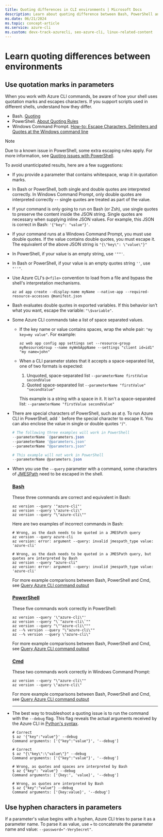 ```yaml
---
title: Quoting differences in CLI environments | Microsoft Docs
description: Learn about quoting difference between Bash, PowerShell and Cmd. Find examples for escape characters, single and double quotes.
ms.date: 06/21/2024
ms.topic: concept-article
ms.service: azure-cli
ms.custom: devx-track-azurecli, seo-azure-cli, linux-related-content
---
```


# Learn quoting differences between environments

## Use quotation marks in parameters

When you work with Azure CLI commands, be aware of how your shell uses quotation marks and escapes characters. If you support scripts used in different shells, understand how they differ.

- Bash. [Quoting](https://www.gnu.org/software/bash/manual/html_node/Quoting.html)
- PowerShell. [About Quoting Rules](/powershell/module/microsoft.powershell.core/about/about_quoting_rules)
- Windows Command Prompt. [How-to: Escape Characters, Delimiters and Quotes at the Windows command line](https://ss64.com/nt/syntax-esc.html)

> [!NOTE]
> Due to a known issue in PowerShell, some extra escaping rules apply. For more information, see [Quoting issues with PowerShell](https://github.com/Azure/azure-cli/blob/dev/doc/quoting-issues-with-powershell.md).

To avoid unanticipated results, here are a few suggestions:

- If you provide a parameter that contains whitespace, wrap it in quotation marks.

- In Bash or PowerShell, both single and double quotes are interpreted correctly. In Windows Command Prompt, only double quotes are interpreted correctly -- single quotes are treated as part of the value.

- If your command is only going to run on Bash (or Zsh), use single quotes to preserve the content inside the JSON string. Single quotes are necessary when supplying inline JSON values. For example, this JSON is correct in Bash: `'{"key": "value"}'`.

- If your command runs at a Windows Command Prompt, you must use double quotes. If the value contains double quotes, you must escape it. The equivalent of the above JSON string is `"{\"key\": \"value\"}"`

- In PowerShell, if your value is an empty string, use `'""'`.

- In Bash or PowerShell, if your value is an empty quotes string `''`, use `"''"`.

- Use Azure CLI's `@<file>` convention to load from a file and bypass the shell's interpretation mechanisms.

  ```azurecli
  az ad app create --display-name myName --native-app --required-resource-accesses @manifest.json
  ```

- Bash evaluates double quotes in exported variables. If this behavior isn't what you want, escape the variable: `"\$variable"`.

- Some Azure CLI commands take a list of space separated values.
  - If the key name or value contains spaces, wrap the whole pair: `"my key=my value"`.  For example:

    ```azurecli
    az web app config app settings set --resource-group myResourceGroup --name myWebAppName --settings "client id=id1" "my name=john"
    ```

  - When a CLI parameter states that it accepts a space-separated list, one of two formats is expected:
    1. Unquoted, space-separated list
       `--parameterName firstValue secondValue`
    1. Quoted space-separated list
       `--parameterName "firstValue" "secondValue"`

    This example is a string with a space in it. It isn't a space-separated list:
       `--parameterName "firstValue secondValue"`

- There are special characters of PowerShell, such as at `@`. To run Azure CLI in PowerShell, add `` ` `` before the special character to escape it. You can also enclose the value in single or double quotes `"`/`"`.

  ```powershell
  # The following three examples will work in PowerShell
  --parameterName `@parameters.json
  --parameterName '@parameters.json'
  --parameterName "@parameters.json"

  # This example will not work in PowerShell
  --parameterName @parameters.json
  ```

- When you use the `--query` parameter with a command, some characters of [JMESPath](https://jmespath.org/specification.html) need to be escaped in the shell.

  ### [Bash](#tab/bash)

  These three commands are correct and equivalent in Bash:

  ```azurecli
  az version --query '"azure-cli"'
  az version --query \"azure-cli\"
  az version --query "\"azure-cli\""
  ```

  Here are two examples of incorrect commands in Bash:

  ```azurecli
  # Wrong, as the dash needs to be quoted in a JMESPath query
  az version --query azure-cli
  az version: error: argument --query: invalid jmespath_type value: 'azure-cli'

  # Wrong, as the dash needs to be quoted in a JMESPath query, but quotes are interpreted by Bash
  az version --query "azure-cli"
  az version: error: argument --query: invalid jmespath_type value: 'azure-cli'
  ```

  For more example comparisons between Bash, PowerShell and Cmd, see [Query Azure CLI command output](./query-azure-cli.md)

  ### [PowerShell](#tab/powershell)

  These five commands work correctly in PowerShell:

  ```azurecli
  az version --query '\"azure-cli\"'
  az version --query "\`"azure-cli\`""
  az version --query "\""azure-cli\"""
  az --% version --query "\"azure-cli\""
  az --% version --query \"azure-cli\"
  ```

  For more example comparisons between Bash, PowerShell and Cmd, see [Query Azure CLI command output](./query-azure-cli.md)

  ### [Cmd](#tab/cmd)

  These two commands work correctly in Windows Command Prompt:

  ```azurecli
  az version --query "\"azure-cli\""
  az version --query \"azure-cli\"
  ```

  For more example comparisons between Bash, PowerShell and Cmd, see [Query Azure CLI command output](./query-azure-cli.md)

  ---

- The best way to troubleshoot a quoting issue is to run the command with the `--debug` flag. This flag reveals the actual arguments received by the Azure CLI in [Python's syntax](https://docs.python.org/3/tutorial/introduction.html#strings).

  ```azurecli
  # Correct
  $ az '{"key":"value"}' --debug
  Command arguments: ['{"key":"value"}', '--debug']

  # Correct
  $ az "{\"key\":\"value\"}" --debug
  Command arguments: ['{"key":"value"}', '--debug']

  # Wrong, as quotes and spaces are interpreted by Bash
  $ az {"key": "value"} --debug
  Command arguments: ['{key:', 'value}', '--debug']

  # Wrong, as quotes are interpreted by Bash
  $ az {"key":"value"} --debug
  Command arguments: ['{key:value}', '--debug']
  ```

## Use hyphen characters in parameters

If a parameter's value begins with a hyphen, Azure CLI tries to parse it as a parameter name. To parse it as value, use `=` to concatenate the parameter name and value: `--password="-VerySecret"`.

